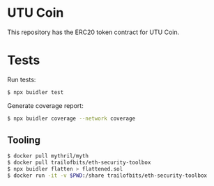 # UTU Coin

This repository has the ERC20 token contract for UTU Coin. 

# Tests

Run tests:

```Bash
$ npx buidler test
```

Generate coverage report:

```Bash
$ npx buidler coverage --network coverage
```

## Tooling

```Bash
$ docker pull mythril/myth
$ docker pull trailofbits/eth-security-toolbox
$ npx buidler flatten > flattened.sol
$ docker run -it -v $PWD:/share trailofbits/eth-security-toolbox
```
